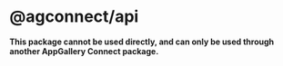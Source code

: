 # @agconnect/api

**This package cannot be used directly, and can only be used through another AppGallery Connect package.**
